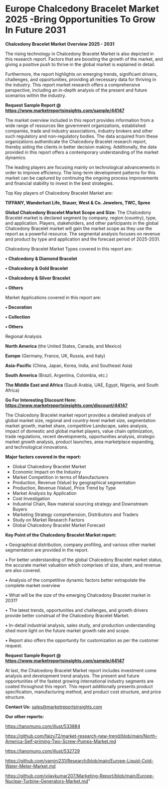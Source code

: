 # Europe Chalcedony Bracelet Market 2025 -Bring Opportunities To Grow In Future 2031

<Strong> Chalcedony Bracelet Market Overview 2025 - 2031</strong>

The rising technology in Chalcedony Bracelet Market is also depicted in this research report. Factors that are boosting the growth of the market, and giving a positive push to thrive in the global market is explained in detail.

Furthermore, the report highlights on emerging trends, significant drivers, challenges, and opportunities, providing all necessary data for thriving in the industry. This report market research offers a comprehensive perspective, including an in-depth analysis of the present and future scenarios within the industry.

<strong>Request Sample Report @ <a href=https://www.marketreportsinsights.com/sample/44147>https://www.marketreportsinsights.com/sample/44147</a></strong>

The market overview included in this report provides information from a wide range of resources like government organizations, established companies, trade and industry associations, industry brokers and other such regulatory and non-regulatory bodies. The data acquired from these organizations authenticate the Chalcedony Bracelet research report, thereby aiding the clients in better decision making. Additionally, the data provided in this report offers a contemporary understanding of the market dynamics.

The leading players are focusing mainly on technological advancements in order to improve efficiency. The long-term development patterns for this market can be captured by continuing the ongoing process improvements and financial stability to invest in the best strategies.

Top Key players of Chalcedony Bracelet Market are:

<strong>TIFFANY, Wanderlust Life, Stauer, West & Co. Jewelers, TWC, Spree</strong>

<strong><b>Global Chalcedony Bracelet Market Scope and Size:</b></strong>
The Chalcedony Bracelet market is declared segment by company, region (country), type, and application. Players, stakeholders, and other participants in the global Chalcedony Bracelet market will gain the market scope as they use the report as a powerful resource. The segmental analysis focuses on revenue and product by type and application and the forecast period of 2025-2031.

Chalcedony Bracelet Market Types covered in this report are:

<strong>•  Chalcedony & Diamond Bracelet

•  Chalcedony & Gold Bracelet

•  Chalcedony & Silver Bracelet

•  Others</strong>

Market Applications covered in this report are:

<strong>•  Decoration

•  Collection

•  Others</strong> 

Regional Analysis

<strong>North America</strong> (the United States, Canada, and Mexico)

<strong>Europe</strong> (Germany, France, UK, Russia, and Italy)

<strong>Asia-Pacific</strong> (China, Japan, Korea, India, and Southeast Asia)

<strong>South America</strong> (Brazil, Argentina, Colombia, etc.)

<strong>The Middle East and Africa</strong> (Saudi Arabia, UAE, Egypt, Nigeria, and South Africa)

<strong>Go For Interesting Discount Here: <a href=https://www.marketreportsinsights.com/discount/44147>https://www.marketreportsinsights.com/discount/44147</a></strong>

The Chalcedony Bracelet market report provides a detailed analysis of global market size, regional and country-level market size, segmentation market growth, market share, competitive Landscape, sales analysis, impact of domestic and global market players, value chain optimization, trade regulations, recent developments, opportunities analysis, strategic market growth analysis, product launches, area marketplace expanding, and technological innovations.

<strong><b>Major factors covered in the report:</b></strong>
<ul>
  <li>Global Chalcedony Bracelet Market </li>
  <li>Economic Impact on the Industry</li>
  <li>Market Competition in terms of Manufacturers</li>
  <li>Production, Revenue (Value) by geographical segmentation</li>
  <li>Production, Revenue (Value), Price Trend by Type</li>
  <li>Market Analysis by Application</li>
  <li>Cost Investigation</li>
  <li>Industrial Chain, Raw material sourcing strategy and Downstream Buyers</li>
  <li>Marketing Strategy comprehension, Distributors and Traders</li>
  <li>Study on Market Research Factors</li>
  <li>Global Chalcedony Bracelet Market Forecast</li>
</ul>

<strong><b>Key Point of the Chalcedony Bracelet Market report:</b></strong>

• Geographical distribution, company profiling, and various other market segmentation are provided in the report.

• For better understanding of the global Chalcedony Bracelet market status, the accurate market valuation which comprises of size, share, and revenue are also covered.

• Analysis of the competitive dynamic factors better extrapolate the complete market overview

• What will be the size of the emerging Chalcedony Bracelet market in 2031?

• The latest trends, opportunities and challenges, and growth drivers provide better construal of the Chalcedony Bracelet Market.

• In-detail industrial analysis, sales study, and production understanding shed more light on the future market growth rate and scope.

• Report also offers the opportunity for customization as per the customer request.

<strong>Request Sample Report @ <a href=https://www.marketreportsinsights.com/sample/44147>https://www.marketreportsinsights.com/sample/44147</a></strong>

At last, the Chalcedony Bracelet Market report includes investment come analysis and development trend analysis. The present and future opportunities of the fastest growing international industry segments are coated throughout this report. This report additionally presents product specification, manufacturing method, and product cost structure, and price structure.

<strong>Contact Us:</strong>
sales@marketreportsinsights.com

<strong>Our other reports:</strong>

<a href=https://tanomuno.com/illust/533884>https://tanomuno.com/illust/533884</a>

<a href=https://github.com/faizy72/market-research-new-trend/blob/main/North-America-Self-priming-Two-Screw-Pumps-Market.md>https://github.com/faizy72/market-research-new-trend/blob/main/North-America-Self-priming-Two-Screw-Pumps-Market.md</a>

<a href=https://tanomuno.com/illust/532729>https://tanomuno.com/illust/532729</a>

<a href=https://github.com/yamini231/Research/blob/main/Europe-Liquid-Cold-Water-Meter-Market.md>https://github.com/yamini231/Research/blob/main/Europe-Liquid-Cold-Water-Meter-Market.md</a>

<a href=https://github.com/vijaykumar207/Marketing-Report/blob/main/Europe-Nuclear-Turbine-Generators-Market.md>https://github.com/vijaykumar207/Marketing-Report/blob/main/Europe-Nuclear-Turbine-Generators-Market.md</a>"
